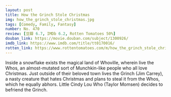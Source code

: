 ```yaml
---
layout: post 
title: How the Grinch Stole Christmas
img: how_the_grinch_stole_christmas.jpg
tags: [Comedy, Family, Fantasy]
number: No. 470
review: [豆瓣 6.7, IMDb 6.2, Rotten Tomatoes 50%]
douban_link: https://movie.douban.com/subject/1300926/
imdb_link: https://www.imdb.com/title/tt0170016/
rotten_link: https://www.rottentomatoes.com/m/how_the_grinch_stole_christmas
---
```


Inside a snowflake exists the magical land of Whoville, wherein live the Whos, an almost-mutated sort of Munchkin-like people who all love Christmas. Just outside of their beloved town lives the Grinch (Jim Carrey), a nasty creature that hates Christmas and plans to steal it from the Whos, which he equally abhors. Little Cindy Lou Who (Taylor Momsen) decides to befriend the Grinch.